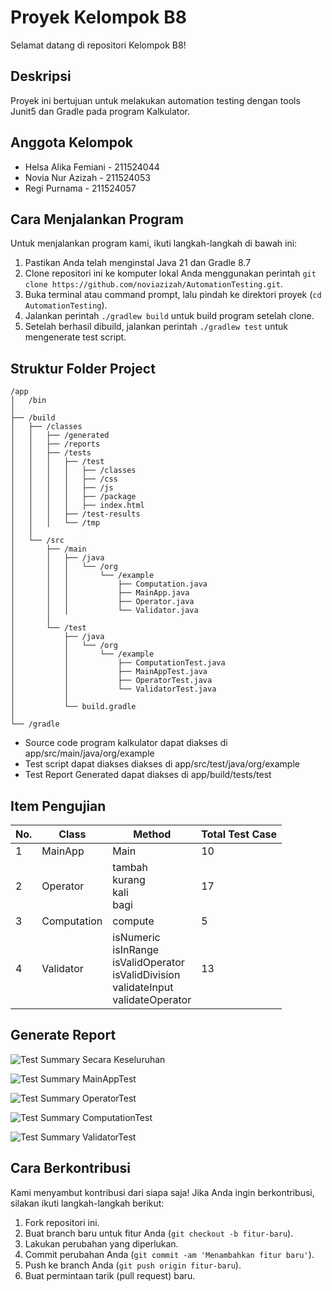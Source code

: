 # Proyek Kelompok B8

Selamat datang di repositori Kelompok B8!

## Deskripsi

Proyek ini bertujuan untuk melakukan automation testing dengan tools Junit5 dan Gradle pada program Kalkulator.

## Anggota Kelompok

- Helsa Alika Femiani - 211524044
- Novia Nur Azizah - 211524053
- Regi Purnama - 211524057

## Cara Menjalankan Program

Untuk menjalankan program kami, ikuti langkah-langkah di bawah ini:

1. Pastikan Anda telah menginstal Java 21 dan Gradle 8.7
2. Clone repositori ini ke komputer lokal Anda menggunakan perintah `git clone https://github.com/noviazizah/AutomationTesting.git`.
3. Buka terminal atau command prompt, lalu pindah ke direktori proyek (`cd AutomationTesting`).
4. Jalankan perintah `./gradlew build` untuk build program setelah clone.
5. Setelah berhasil dibuild, jalankan perintah `./gradlew test` untuk mengenerate test script.


## Struktur Folder Project
```
/app
│   /bin
│
├── /build
│   ├── /classes
│   │   ├── /generated
│   │   ├── /reports
│   │   ├── /tests
│   │   │   ├── /test
│   │   │   │   ├── /classes
│   │   │   │   ├── /css
│   │   │   │   ├── /js
│   │   │   │   ├── /package
│   │   │   │   ├── index.html
│   │   │   ├── /test-results
│   │   │   └── /tmp
│   │
│   └── /src
│       ├── /main
│       │   ├── /java
│       │   │   └── /org
│       │   │       └── /example
│       │   │           ├── Computation.java
│       │   │           ├── MainApp.java
│       │   │           ├── Operator.java
│       │   │           └── Validator.java
│       │
│       └── /test
│           ├── /java
│           │   └── /org
│           │       └── /example
│           │           ├── ComputationTest.java
│           │           ├── MainAppTest.java
│           │           ├── OperatorTest.java
│           │           └── ValidatorTest.java
│           │
│           └── build.gradle
│
└── /gradle
```
- Source code program kalkulator dapat diakses di app/src/main/java/org/example
- Test script dapat diakses diakses di app/src/test/java/org/example
- Test Report Generated dapat diakses di app/build/tests/test

## Item Pengujian
| No. | Class       | Method               | Total Test Case |
|-----|-------------|----------------------|-----------------|
| 1   | MainApp     | Main                 | 10              |
| 2   | Operator    | tambah<br>kurang<br>kali<br>bagi | 17              |
| 3   | Computation | compute              | 5               |
| 4   | Validator   | isNumeric<br>isInRange<br>isValidOperator<br>isValidDivision<br>validateInput<br>validateOperator | 13              |

## Generate Report

![Test Summary Secara Keseluruhan](https://drive.google.com/file/d/1uhZVSYQ7vPwf-JFKXR5R3dkmImAjNFCk/view)

![Test Summary MainAppTest](https://drive.google.com/file/d/1RqnY7xbvN1ZnjkMmYRf8a2nJhhChPM6B/view?usp=drive_link)

![Test Summary OperatorTest](https://drive.google.com/file/d/1IvlEQTcZuh67dLucpXDlf8qQF_ZLBECU/view?usp=drive_link)

![Test Summary ComputationTest](https://drive.google.com/file/d/1Cl_BYHRFoQ_4KWFemgfqMXDrFzIa_A8P/view?usp=drive_link)

![Test Summary ValidatorTest](https://drive.google.com/file/d/1fweIJwW-V1iF0yxW1D1tcSMAhSS7233M/view?usp=drive_link)

## Cara Berkontribusi

Kami menyambut kontribusi dari siapa saja! Jika Anda ingin berkontribusi, silakan ikuti langkah-langkah berikut:

1. Fork repositori ini.
2. Buat branch baru untuk fitur Anda (`git checkout -b fitur-baru`).
3. Lakukan perubahan yang diperlukan.
4. Commit perubahan Anda (`git commit -am 'Menambahkan fitur baru'`).
5. Push ke branch Anda (`git push origin fitur-baru`).
6. Buat permintaan tarik (pull request) baru.

